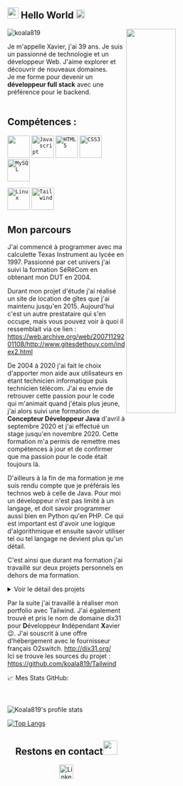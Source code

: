 <!--<img src="https://imgur.com/3kB6Cfg.jpg">-->
<h2><img src="https://imgur.com/CTPzCrS.gif" height=25px width=25px> Hello World <img src="https://imgur.com/TFzFv3D.gif" height=20px width=20px></h2>
<img src="https://imgur.com/Z9n1y5S.gif" height=47% width=47% align="right">
<p align="left"> <img src="https://komarev.com/ghpvc/?username=koala819" alt="koala819" /> </p>


Je m'appelle Xavier, j'ai 39 ans. Je suis un passionné de technologie et un développeur Web. J'aime explorer et découvrir de nouveaux domaines.<br>
Je me forme pour devenir un  **développeur full stack** avec une préférence pour le backend.<br><br>
## Compétences :
<code><img height="50" src="https://img.icons8.com/color/144/000000/java-coffee-cup-logo.png"/></code>
<code><img height="50" src="https://img.icons8.com/color/2x/javascript.png" alt="Javascript"></code>
<code><img height="50" src="https://www.flaticon.com/svg/static/icons/svg/919/919827.svg" alt="HTML5"></code>
<code><img height="50" src="https://www.flaticon.com/svg/static/icons/svg/919/919826.svg" alt="CSS3"></code>
<code><img height="50" src="https://www.flaticon.com/svg/static/icons/svg/919/919836.svg" alt="MySQL"></code>

<code><img height="50" src="https://img.icons8.com/color/96/000000/linux.png" alt="Linux"></code>
<code><img height="50" src="https://refactoringui.nyc3.cdn.digitaloceanspaces.com/tailwind-logo.svg" alt="Tailwind"></code>



## Mon parcours
J'ai commencé à programmer avec ma calculette Texas Instrument au lycée en 1997.
Passionné par cet univers j'ai suivi la formation SéRéCom en obtenant mon DUT en 2004. 

Durant mon projet d'étude j'ai réalisé un site de location de gîtes que j'ai maintenu jusqu'en 2015.
Aujourd'hui c'est un autre prestataire qui s'en occupe, mais vous pouvez voir à quoi il ressemblait via ce lien : https://web.archive.org/web/20071129201108/http://www.gitesdethouy.com/index2.html

De 2004 à 2020 j'ai fait le choix d'apporter mon aide aux utilisateurs en étant technicien informatique puis technicien télécom. 
J'ai eu envie de retrouver cette passion pour le code qui m'animait quand j'étais plus jeune, j'ai alors suivi une formation de **Concepteur Développeur Java** d'avril à septembre 2020 et j'ai effectué un stage jusqu'en novembre 2020. Cette formation m'a permis de remettre mes compétences à jour et de confirmer que ma passion pour le code était toujours là. 

D'ailleurs à la fin de ma formation je me suis rendu compte que je préférais les technos web à celle de Java. Pour moi un développeur n'est pas limité à un langage, et doit savoir programmer aussi bien en Python qu'en PHP. Ce qui est important est d'avoir une logique d'algorithmique et ensuite savoir utiliser tel ou tel langage ne devient plus qu'un détail.

C'est ainsi que durant ma formation j'ai travaillé sur deux projets personnels en dehors de ma formation.
<details>
  <summary>Voir le détail des projets</summary>

1. Memory Game

   Trouver deux cartes identiques pour former une paire **HTML et JS**. J'ai créé ce jeux initialement pour apprendre à mon fils comment utiliser une souris, c'est la raison pour laquelle le thème est enfantin :yum: http://dix31.org/mesScripts/<br>
   Ici se trouve les sources du projet : https://github.com/koala819/MemoryGame
   
2. Cumuler les aides

   Un ami m'a demandé de lui réaliser un questionnaire pour aider les personnes à connaître les aides qu'ils peuvent prétendre pour rénover leur habitation. Après avoir répondu à toutes les questions, les réponses sont envoyés à un google Doc afin que mon ami puisse les exploiter et contacter chaque personne ayant répondu au questionnaire. C'est un projet complet et fonctionnel où j'ai souscrit à un nom de domaine et où je me suis occupé de trouver un hébergeur. http://cumulerlesaides.fr/
</details>

Par la suite j'ai travaillé à réaliser mon portfolio avec Tailwind. J'ai également trouvé et pris le nom de domaine dix31 pour <b>D</b>éveloppeur <b>I</b>ndépendant <b>X</b>avier :wink:. J'ai souscrit à une offre d'hébergement avec le fournisseur français O2switch. http://dix31.org/<br>
Ici se trouve les sources du projet : https://github.com/koala819/Tailwind



<summary>📈 Mes Stats GitHub: </summary>
<br>
<br>
<p align="left"> <img align="left" alt="Koala819's profile stats" src="https://github-readme-stats.vercel.app/api?username=koala819&show_icons=true&theme=default" alt="koala819" />
<br>
  
  [![Top Langs](https://github-readme-stats.vercel.app/api/top-langs/?username=koala819&layout=compact)](https://github.com/koala819/github-readme-stats)

  <div align="center">

<h2>
Restons en contact<img src="https://github.com/tusharnankani/tusharnankani/blob/master/Assets/Handshake.gif" height="32px">
</h2>

[<img src="https://github.com/tusharnankani/tusharnankani/blob/master/Assets/Linkedin.svg" alt="Linkedin Logo" width="32">](https://www.linkedin.com/in/xavier-genolhac-79a98390/) 

</div>
